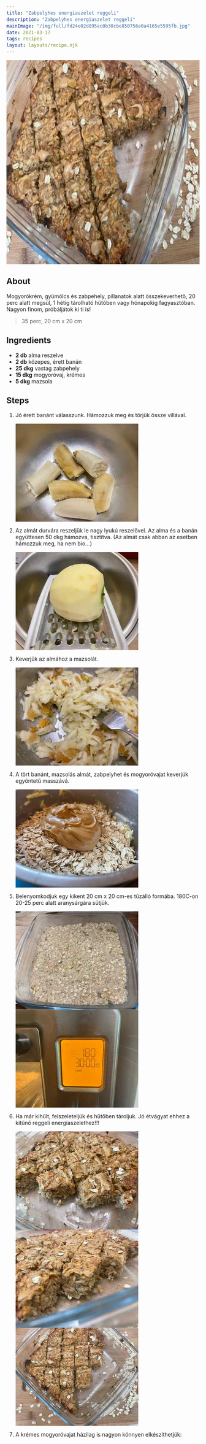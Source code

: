 ```yaml
---
title: "Zabpelyhes energiaszelet reggeli"
description: "Zabpelyhes energiaszelet reggeli"
mainImage: "/img/full/fd24e02d895ac0b30cbe850756e0a4165e5595fb.jpg"
date: 2021-03-17
tags: recipes
layout: layouts/recipe.njk
---
```

                            
<p align="center"><a href="https://cookpad.com/hu/receptek/14747169-zabpelyhes-energiaszelet-reggeli" rel="Recipe source page"><img width="751" height="532" src="/img/full/fd24e02d895ac0b30cbe850756e0a4165e5595fb.jpg"/></a></p>

## About
<p class="mb-sm">Mogyorókrém, gyümölcs és zabpehely, pillanatok alatt összekeverhető, 20 perc alatt megsül, 1 hétig tárolható hűtőben vagy hónapokig fagyasztóban. Nagyon finom, próbáljátok ki ti is!</p>

> 35 perc, 20 cm x 20 cm 

## Ingredients
* **2 db** alma reszelve
* **2 db** közepes, érett banán
* **25 dkg** vastag zabpehely
* **15 dkg** mogyoróvaj, krémes
* **5 dkg** mazsola

## Steps

1. Jó érett banánt válasszunk. Hámozzuk meg és törjük össze villával.
 
    <p><img width="320" height="256" align="left" src="/img/full/34149a185c704f5a18bafecdd08f94e14e0c7176.jpg"/></p><div style="clear: both"/>

2. Az almát durvára reszeljük le nagy lyukú reszelővel. Az alma és a banán együttesen 50 dkg hámozva, tisztítva. (Az almát csak abban az esetben hámozzuk meg, ha nem bio...)
 
    <p><img width="320" height="256" align="left" src="/img/full/4cea26bab22077aa4548e4356883d5a65eb5b46c.jpg"/></p><div style="clear: both"/>

3. Keverjük az almához a mazsolát.
 
    <p><img width="320" height="256" align="left" src="/img/full/c3e4dd8ea6f5820274c7a1261b6785c97b160840.jpg"/></p><div style="clear: both"/>

4. A tört banánt, mazsolás almát, zabpelyhet és mogyoróvajat keverjük egyöntetű masszává.
 
    <p><img width="320" height="256" align="left" src="/img/full/69dbcc605ab2780bfe061ee124063ce876650ebc.jpg"/></p><div style="clear: both"/>

5. Belenyomkodjuk egy kikent 20 cm x 20 cm-es tűzálló formába. 180C-on 20-25 perc alatt aranysárgára sütjük.
 
    <p><img width="320" height="256" align="left" src="/img/full/d1bf1056e8a510da0fbecde5963fbf2a672abc49.jpg"/></p><p><img width="320" height="256" align="left" src="/img/full/29be7228ff284a00b9b00dfcbfc4537c7f16cd15.jpg"/></p><div style="clear: both"/>

6. Ha már kihűlt, felszeleteljük és hűtőben tároljuk. Jó étvágyat ehhez a kitűnő reggeli energiaszelethez!!!
 
    <p><img width="320" height="256" align="left" src="/img/full/16ced332fae0b6a7467ad0c31f8c7e527a5f5717.jpg"/></p><p><img width="320" height="256" align="left" src="/img/full/0914d31118fe45da45ea1cd669d6df9e1018bc6f.jpg"/></p><p><img width="320" height="256" align="left" src="/img/full/bcc1695d3c75f1bda78f553eec3e6afc3a77d430.jpg"/></p><div style="clear: both"/>

7. A krémes mogyoróvajat házilag is nagyon könnyen elkészíthetjük:
 
    <div style="clear: both"/>

